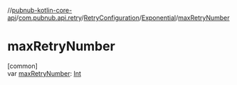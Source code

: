 //[pubnub-kotlin-core-api](../../../../index.md)/[com.pubnub.api.retry](../../index.md)/[RetryConfiguration](../index.md)/[Exponential](index.md)/[maxRetryNumber](max-retry-number.md)

# maxRetryNumber

[common]\
var [maxRetryNumber](max-retry-number.md): [Int](https://kotlinlang.org/api/latest/jvm/stdlib/kotlin/-int/index.html)
